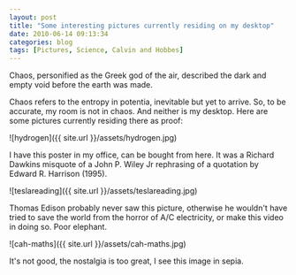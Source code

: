 ```yaml
---
layout: post
title: "Some interesting pictures currently residing on my desktop"
date: 2010-06-14 09:13:34
categories: blog
tags: [Pictures, Science, Calvin and Hobbes]
---
```


Chaos, personified as the Greek god of the air, described the dark and empty void before the earth was made. 

<!--more-->

Chaos refers to the entropy in potentia, inevitable but yet to arrive. So, to be accurate, my room is not in chaos. And neither is my desktop. Here are some pictures currently residing there as proof:

![hydrogen]({{ site.url }}/assets/hydrogen.jpg)

I have this poster in my office, can be bought from here. It was a Richard Dawkins misquote of a John P. Wiley Jr rephrasing of a quotation by Edward R. Harrison (1995).

![teslareading]({{ site.url }}/assets/teslareading.jpg)

Thomas Edison probably never saw this picture, otherwise he wouldn't have tried to save the world from the horror of A/C electricity, or make this video in doing so. Poor elephant.

![cah-maths]({{ site.url }}/assets/cah-maths.jpg)

It's not good, the nostalgia is too great, I see this image in sepia.
